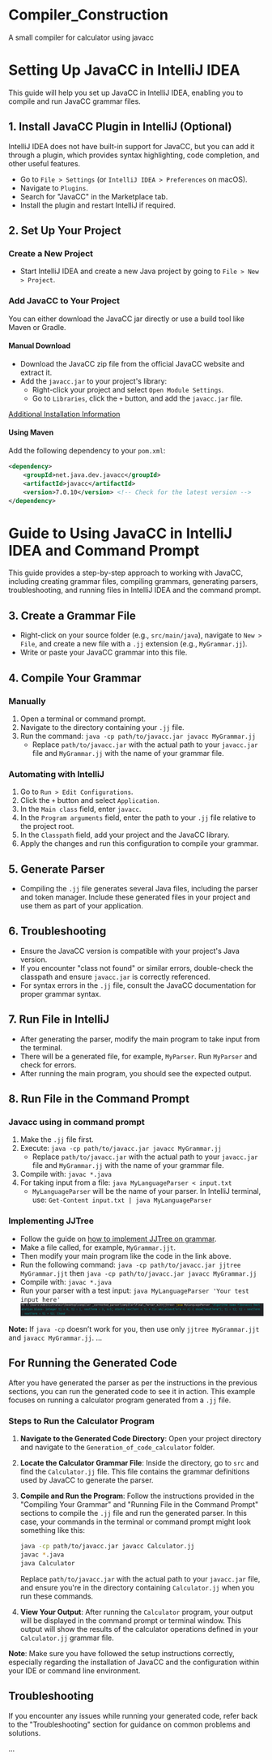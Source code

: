 # Compiler_Construction
A small compiler for calculator using javacc
# Setting Up JavaCC in IntelliJ IDEA

This guide will help you set up JavaCC in IntelliJ IDEA, enabling you to compile and run JavaCC grammar files.

## 1. Install JavaCC Plugin in IntelliJ (Optional)

IntelliJ IDEA does not have built-in support for JavaCC, but you can add it through a plugin, which provides syntax highlighting, code completion, and other useful features.

- Go to `File > Settings` (or `IntelliJ IDEA > Preferences` on macOS).
- Navigate to `Plugins`.
- Search for "JavaCC" in the Marketplace tab.
- Install the plugin and restart IntelliJ if required.

## 2. Set Up Your Project

### Create a New Project

- Start IntelliJ IDEA and create a new Java project by going to `File > New > Project`.

### Add JavaCC to Your Project

You can either download the JavaCC jar directly or use a build tool like Maven or Gradle.

#### Manual Download

- Download the JavaCC zip file from the official JavaCC website and extract it.
- Add the `javacc.jar` to your project's library:
  - Right-click your project and select `Open Module Settings`.
  - Go to `Libraries`, click the `+` button, and add the `javacc.jar` file.

[Additional Installation Information](https://stackoverflow.com/questions/60589049/how-to-setup-javacc-in-windows-10)
#### Using Maven

Add the following dependency to your `pom.xml`:

```xml
<dependency>
    <groupId>net.java.dev.javacc</groupId>
    <artifactId>javacc</artifactId>
    <version>7.0.10</version> <!-- Check for the latest version -->
</dependency>
```
# Guide to Using JavaCC in IntelliJ IDEA and Command Prompt

This guide provides a step-by-step approach to working with JavaCC, including creating grammar files, compiling grammars, generating parsers, troubleshooting, and running files in IntelliJ IDEA and the command prompt.

## 3. Create a Grammar File

- Right-click on your source folder (e.g., `src/main/java`), navigate to `New > File`, and create a new file with a `.jj` extension (e.g., `MyGrammar.jj`).
- Write or paste your JavaCC grammar into this file.

## 4. Compile Your Grammar

### Manually

1. Open a terminal or command prompt.
2. Navigate to the directory containing your `.jj` file.
3. Run the command: `java -cp path/to/javacc.jar javacc MyGrammar.jj`
   - Replace `path/to/javacc.jar` with the actual path to your `javacc.jar` file and `MyGrammar.jj` with the name of your grammar file.

### Automating with IntelliJ

1. Go to `Run > Edit Configurations`.
2. Click the `+` button and select `Application`.
3. In the `Main class` field, enter `javacc`.
4. In the `Program arguments` field, enter the path to your `.jj` file relative to the project root.
5. In the `Classpath` field, add your project and the JavaCC library.
6. Apply the changes and run this configuration to compile your grammar.

## 5. Generate Parser

- Compiling the `.jj` file generates several Java files, including the parser and token manager. Include these generated files in your project and use them as part of your application.

## 6. Troubleshooting

- Ensure the JavaCC version is compatible with your project's Java version.
- If you encounter "class not found" or similar errors, double-check the classpath and ensure `javacc.jar` is correctly referenced.
- For syntax errors in the `.jj` file, consult the JavaCC documentation for proper grammar syntax.

## 7. Run File in IntelliJ

- After generating the parser, modify the main program to take input from the terminal.
- There will be a generated file, for example, `MyParser`. Run `MyParser` and check for errors.
- After running the main program, you should see the expected output.

## 8. Run File in the Command Prompt

### Javacc using in command prompt

1. Make the `.jj` file first.
2. Execute: `java -cp path/to/javacc.jar javacc MyGrammar.jj`
   - Replace `path/to/javacc.jar` with the actual path to your `javacc.jar` file and `MyGrammar.jj` with the name of your grammar file.
3. Compile with: `javac *.java`
4. For taking input from a file: `java MyLanguageParser < input.txt`
   - `MyLanguageParser` will be the name of your parser. In IntelliJ terminal, use: `Get-Content input.txt | java MyLanguageParser`

### Implementing JJTree

- Follow the guide on [how to implement JJTree on grammar](https://stackoverflow.com/questions/13902239/how-to-implement-jjtree-on-grammar).
- Make a file called, for example, `MyGrammar.jjt`.
- Then modify your main program like the code in the link above.
- Run the following command: `java -cp path/to/javacc.jar jjtree MyGrammar.jjt` then `java -cp path/to/javacc.jar javacc MyGrammar.jj`
- Compile with: `javac *.java`
- Run your parser with a test input: `java MyLanguageParser 'Your test input here'`
![Input for JJTree as Argument](./input_for_jjtree_as_argument.png)

**Note:** If `java -cp` doesn’t work for you, then use only `jjtree MyGrammar.jjt` and `javacc MyGrammar.jj`.
...

## For Running the Generated Code

After you have generated the parser as per the instructions in the previous sections, you can run the generated code to see it in action. This example focuses on running a calculator program generated from a `.jj` file.

### Steps to Run the Calculator Program

1. **Navigate to the Generated Code Directory**: Open your project directory and navigate to the `Generation_of_code_calculator` folder.

2. **Locate the Calculator Grammar File**: Inside the directory, go to `src` and find the `Calculator.jj` file. This file contains the grammar definitions used by JavaCC to generate the parser.

3. **Compile and Run the Program**: Follow the instructions provided in the "Compiling Your Grammar" and "Running File in the Command Prompt" sections to compile the `.jj` file and run the generated parser. In this case, your commands in the terminal or command prompt might look something like this:

    ```bash
    java -cp path/to/javacc.jar javacc Calculator.jj
    javac *.java
    java Calculator
    ```

    Replace `path/to/javacc.jar` with the actual path to your `javacc.jar` file, and ensure you're in the directory containing `Calculator.jj` when you run these commands.

4. **View Your Output**: After running the `Calculator` program, your output will be displayed in the command prompt or terminal window. This output will show the results of the calculator operations defined in your `Calculator.jj` grammar file.

**Note**: Make sure you have followed the setup instructions correctly, especially regarding the installation of JavaCC and the configuration within your IDE or command line environment.

## Troubleshooting

If you encounter any issues while running your generated code, refer back to the "Troubleshooting" section for guidance on common problems and solutions.

...



